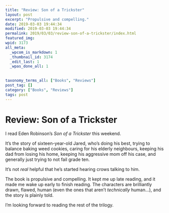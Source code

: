 ```yaml
---
title: "Review: Son of a Trickster"
layout: post
excerpt: "Propulsive and compelling."
date: 2019-03-03 19:44:34
modified: 2019-03-03 19:44:34
permalink: 2019/03/03/review-son-of-a-trickster/index.html
featured_img: 
wpid: 3173
all_meta: 
  _wpcom_is_markdown: 1
  _thumbnail_id: 3174
  _edit_last: 1
  _wpas_done_all: 1
  
  
taxonomy_terms_all: ["Books", "Reviews"]
post_tag: []
category: ["Books", "Reviews"]
tags: post
---
```


# Review: Son of a Trickster

I read Eden Robinson’s *Son of a Trickster* this weekend.

It’s the story of sixteen-year-old Jared, who’s doing his best, trying to balance baking weed cookies, caring for his elderly neighbours, keeping his dad from losing his home, keeping his aggressive mom off his case, and generally just trying to not fail grade ten.

It’s not *real* helpful that he’s started hearing crows talking to him.

The book is propulsive and compelling. It kept me up late reading, and it made me wake up early to finish reading. The characters are brilliantly drawn, flawed, human (even the ones that aren’t *technically* human…), and the story is plainly told.

I’m looking forward to reading the rest of the trilogy.